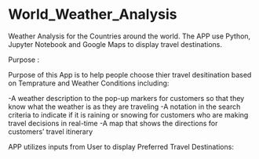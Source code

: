 # World_Weather_Analysis

Weather Analysis for the Countries around the world. The APP use Python, Jupyter Notebook and Google Maps to display travel destinations.

Purpose :

Purpose of this App is to help people choose thier travel desitination based on Temprature and Weather Conditions including:

-A weather description to the pop-up markers for customers so that they know what the weather is as they are traveling
-A notation in the search criteria to indicate if it is raining or snowing for customers who are making travel decisions in real-time
-A map that shows the directions for customers’ travel itinerary

APP utilizes inputs from User to display Preferred Travel Destinations: 
